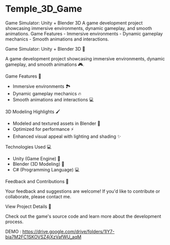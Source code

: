 # Temple_3D_Game
Game Simulator: Unity + Blender 3D  A game development project showcasing immersive environments, dynamic gameplay, and smooth animations.  Game Features  - Immersive environments - Dynamic gameplay mechanics - Smooth animations and interactions. 

Game Simulator: Unity + Blender 3D 🚀

A game development project showcasing immersive environments, dynamic gameplay, and smooth animations 🎮.

Game Features 🎉

- Immersive environments 🏞
- Dynamic gameplay mechanics 🔥
- Smooth animations and interactions 💻

3D Modeling Highlights 🖌

- Modeled and textured assets in Blender 🎨
- Optimized for performance ⚡
- Enhanced visual appeal with lighting and shading ✨

Technologies Used 💻

- Unity (Game Engine) 🚀
- Blender (3D Modeling) 🎨
- C# (Programming Language) 💻

Feedback and Contributions 🤝

Your feedback and suggestions are welcome! If you'd like to contribute or collaborate, please contact me.

View Project Details 👀

Check out the game's source code and learn more about the development process.

DEMO : https://drive.google.com/drive/folders/1IY7-bia7M2FC1SKOVSZ4jXzVafWU_aqM
